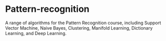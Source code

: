 # Pattern-recognition
A range of algorithms for the Pattern Recognition course, including Support Vector Machine, Naive Bayes, Clustering, Manifold Learning, Dictionary Learning, and Deep Learning.
